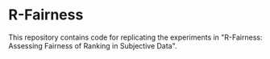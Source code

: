 # R-Fairness
This repository contains code for replicating the experiments in "R-Fairness: Assessing Fairness of Ranking in Subjective Data".

